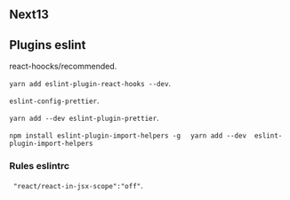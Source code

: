 ## Next13

## Plugins eslint

react-hoocks/recommended.

`` yarn add eslint-plugin-react-hooks --dev ``.

``eslint-config-prettier``.

``yarn add --dev eslint-plugin-prettier``.

``npm install eslint-plugin-import-helpers -g ``
`` yarn add --dev  eslint-plugin-import-helpers``


### Rules eslintrc
`` "react/react-in-jsx-scope":"off"``.






